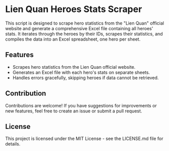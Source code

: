 # Lien Quan Heroes Stats Scraper

This script is designed to scrape hero statistics from the "Lien Quan" official website and generate a comprehensive Excel file containing all heroes' stats. It iterates through the heroes by their IDs, scrapes their statistics, and compiles the data into an Excel spreadsheet, one hero per sheet.

## Features

- Scrapes hero statistics from the Lien Quan official website.
- Generates an Excel file with each hero's stats on separate sheets.
- Handles errors gracefully, skipping heroes if data cannot be retrieved.

## Contribution

Contributions are welcome! If you have suggestions for improvements or new features, feel free to create an issue or submit a pull request.

## License

This project is licensed under the MIT License - see the LICENSE.md file for details.
